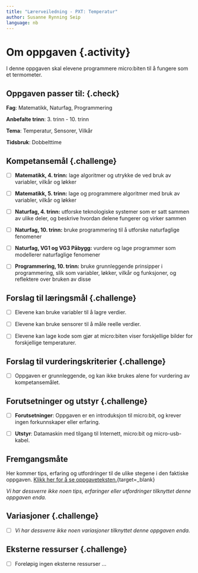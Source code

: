 ```yaml
---
title: "Lærerveiledning - PXT: Temperatur"
author: Susanne Rynning Seip
language: nb
---
```


# Om oppgaven {.activity}

I denne oppgaven skal elevene programmere micro:biten til å fungere som et termometer.

## Oppgaven passer til: {.check}

 __Fag__: Matematikk, Naturfag, Programmering

__Anbefalte trinn__: 3. trinn - 10. trinn

__Tema__: Temperatur, Sensorer, Vilkår

__Tidsbruk__: Dobbelttime

## Kompetansemål {.challenge}

- [ ] __Matematikk, 4. trinn:__ lage algoritmer og utrykke de ved bruk av variabler, vilkår og løkker

- [ ] __Matematikk, 5. trinn:__ lage og programmere algoritmer med bruk av variabler, vilkår og løkker

- [ ] __Naturfag, 4. trinn:__ utforske teknologiske systemer som er satt sammen av ulike deler, og beskrive hvordan delene fungerer og virker sammen

- [ ] __Naturfag, 10. trinn:__ bruke programmering til å utforske naturfaglige fenomener

- [ ] __Naturfag, VG1 og VG3 Påbygg:__ vurdere og lage programmer som modellerer naturfaglige fenomener

- [ ] __Programmering, 10. trinn:__ bruke grunnleggende prinsipper i programmering, slik som variabler, løkker, vilkår og funksjoner, og reflektere over bruken av disse

## Forslag til læringsmål {.challenge}

- [ ] Elevene kan bruke variabler til å lagre verdier.

- [ ] Elevene kan bruke sensorer til å måle reelle verdier.

- [ ] Elevene kan lage kode som gjør at micro:biten viser forskjellige bilder for forskjellige temperaturer.

## Forslag til vurderingskriterier {.challenge}

- [ ] Oppgaven er grunnleggende, og kan ikke brukes alene for vurdering av kompetansemålet.

## Forutsetninger og utstyr {.challenge}

- [ ] __Forutsetninger__: Oppgaven er en introduksjon til micro:bit, og krever ingen forkunnskaper eller erfaring.

- [ ] __Utstyr__: Datamaskin med tilgang til Internett, micro:bit og micro-usb-kabel.

## Fremgangsmåte

Her kommer tips, erfaring og utfordringer til de ulike stegene i den faktiske
oppgaven. [Klikk her for å se
oppgaveteksten.](../pxt_temperatur/temperatur.html){target=_blank}

_Vi har dessverre ikke noen tips, erfaringer eller utfordringer tilknyttet denne
oppgaven enda._

## Variasjoner {.challenge}

- [ ]  _Vi har dessverre ikke noen variasjoner tilknyttet denne oppgaven enda._

## Eksterne ressurser {.challenge}

- [ ] Foreløpig ingen eksterne ressurser ...
